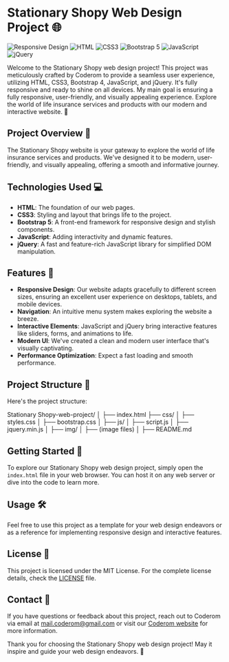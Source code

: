 # Stationary Shopy Web Design Project 🌐

![Responsive Design](https://img.shields.io/badge/Responsive-Yes-4BC51D)
![HTML](https://img.shields.io/badge/HTML-5-E34F26)
![CSS3](https://img.shields.io/badge/CSS-3-1572B6)
![Bootstrap 5](https://img.shields.io/badge/Bootstrap-5-563D7C)
![JavaScript](https://img.shields.io/badge/JavaScript-ES6-F7DF1E)
![jQuery](https://img.shields.io/badge/jQuery-3-0769AD)

Welcome to the Stationary Shopy web design project! This project was meticulously crafted by Coderom to provide a seamless user experience, utilizing HTML, CSS3, Bootstrap 4, JavaScript, and jQuery. It's fully responsive and ready to shine on all devices. My main goal is ensuring a fully responsive, user-friendly, and visually appealing experience. Explore the world of life insurance services and products with our modern and interactive website. 🚀

## Project Overview 🚀

The Stationary Shopy website is your gateway to explore the world of life insurance services and products. We've designed it to be modern, user-friendly, and visually appealing, offering a smooth and informative journey.

## Technologies Used 💻

- **HTML**: The foundation of our web pages.
- **CSS3**: Styling and layout that brings life to the project.
- **Bootstrap 5**: A front-end framework for responsive design and stylish components.
- **JavaScript**: Adding interactivity and dynamic features.
- **jQuery**: A fast and feature-rich JavaScript library for simplified DOM manipulation.

## Features 🌟

- **Responsive Design**: Our website adapts gracefully to different screen sizes, ensuring an excellent user experience on desktops, tablets, and mobile devices.
- **Navigation**: An intuitive menu system makes exploring the website a breeze.
- **Interactive Elements**: JavaScript and jQuery bring interactive features like sliders, forms, and animations to life.
- **Modern UI**: We've created a clean and modern user interface that's visually captivating.
- **Performance Optimization**: Expect a fast loading and smooth performance.

## Project Structure 📂

Here's the project structure:

Stationary Shopy-web-project/
│
├── index.html
├── css/
│ ├── styles.css
│ ├── bootstrap.css
│
├── js/
│ ├── script.js
│ ├── jquery.min.js
│
├── img/
│ ├── (image files)
│
├── README.md

## Getting Started 🚦

To explore our Stationary Shopy web design project, simply open the `index.html` file in your web browser. You can host it on any web server or dive into the code to learn more.

## Usage 🛠️

Feel free to use this project as a template for your web design endeavors or as a reference for implementing responsive design and interactive features.

## License 📜

This project is licensed under the MIT License. For the complete license details, check the [LICENSE](LICENSE) file.

## Contact 📧

If you have questions or feedback about this project, reach out to Coderom via email at mail.coderom@gmail.com or visit our [Coderom website](https://coderom.databoltahai.in/) for more information.

Thank you for choosing the Stationary Shopy web design project! May it inspire and guide your web design endeavors. 🌟